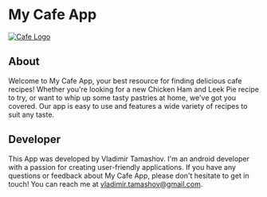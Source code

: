 # My Cafe App

<a href="https://example.com"><img src="https://i.ibb.co/x33DjMr/your-cafe-logo.png" alt="Cafe Logo"></a>

## About

Welcome to My Cafe App, your best resource for finding delicious cafe recipes! Whether you're looking for a new Chicken Ham and Leek Pie recipe to try, or want to whip up some tasty pastries at home, we've got you covered. Our app is easy to use and features a wide variety of recipes to suit any taste.

## Developer

This App was developed by Vladimir Tamashov. I'm an android developer with a passion for creating user-friendly applications. If you have any questions or feedback about My Cafe App, please don't hesitate to get in touch! You can reach me at vladimir.tamashov@gmail.com.
